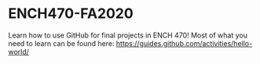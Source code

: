 # ENCH470-FA2020

Learn how to use GitHub for final projects in ENCH 470!
Most of what you need to learn can be found here: https://guides.github.com/activities/hello-world/
